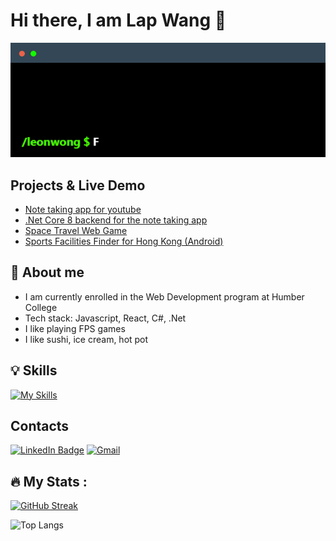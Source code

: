 # Hi there, I am Lap Wang 👋

<p align="left">
  <img src="./_readme/img/terminal.gif" alt="Banner about me"/>
</p>

## Projects & Live Demo
- [Note taking app for youtube](https://github.com/leonwongdev/youtube-notes-react)
- [.Net Core 8 backend for the note taking app](https://github.com/leonwongdev/youtube-notes-api)
- [Space Travel Web Game](https://github.com/leonwongdev/css-spaceship-game)
- [Sports Facilities Finder for Hong Kong (Android)](https://github.com/leonwongdev/SportsFacilitiesFinderHK-Android)

## 🌱 About me

- I am currently enrolled in the Web Development program at Humber College
- Tech stack: Javascript, React, C#, .Net
- I like playing FPS games
- I like sushi, ice cream, hot pot

## 💡 Skills

[![My Skills](https://skillicons.dev/icons?i=js,ts,react,cs,dotnet,azure,docker)](https://skillicons.dev)

## Contacts

[![LinkedIn Badge](https://img.shields.io/badge/LINKEDIN-0183BF?style=for-the-badge&labelColor=0183BF&logo=linkedin&logoColor=white&link=https://www.linkedin.com/in/leonwonglww)](https://www.linkedin.com/in/leonwonglww)
[![Gmail](https://img.shields.io/badge/Gmail-D14836?style=for-the-badge&logo=gmail&logoColor=white)](mailto:leonwonglww@gmail.com)

## 🔥 My Stats :

[![GitHub Streak](https://streak-stats.demolab.com/?user=leonwongdev&theme=radical)](https://git.io/streak-stats)

![Top Langs](https://github-readme-stats.vercel.app/api/top-langs/?username=leonwongdev&layout=compact&theme=radical)
